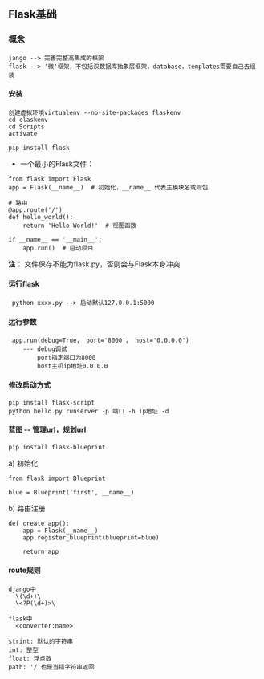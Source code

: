 ## Flask基础

### 概念
    jango --> 完善完整高集成的框架
    flask --> '微'框架，不包括汉数据库抽象层框架，database，templates需要自己去组装

#### 安装
    创建虚拟环境virtualenv --no-site-packages flaskenv
    cd claskenv
    cd Scripts
    activate

    pip install flask

- 一个最小的Flask文件：
```
from flask import Flask
app = Flask(__name__)  # 初始化，__name__ 代表主模块名或则包

# 路由
@app.route('/')
def hello_world():
    return 'Hello World!'  # 视图函数

if __name__ == '__main__':
    app.run()  # 启动项目
```
**注：** 文件保存不能为flask.py，否则会与Flask本身冲突

#### 运行flask
     python xxxx.py --> 启动默认127.0.0.1:5000

#### 运行参数
     app.run(debug=True， port='8000'， host='0.0.0.0') 
        --- debug调试
            port指定端口为8000
            host主机ip地址0.0.0.0

#### 修改启动方式
    pip install flask-script
    python hello.py runserver -p 端口 -h ip地址 -d
    
#### 蓝图 -- 管理url，规划url
    pip install flask-blueprint
    
   a) 初始化
```
from flask import Blueprint

blue = Blueprint('first', __name__)
```
   b) 路由注册
```
def create_app():
    app = Flask(__name__)
    app.register_blueprint(blueprint=blue)

    return app
```

#### route规则
    django中
      \(\d+)\
      \<?P(\d+)>\

    flask中
      <converter:name>

    strint: 默认的字符串
    int: 整型
    float: 浮点数
    path: '/'也是当错字符串返回
